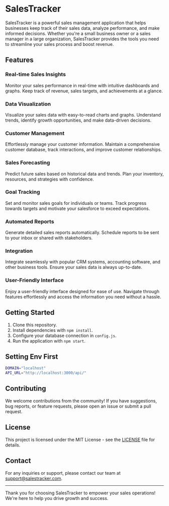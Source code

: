# SalesTracker

SalesTracker is a powerful sales management application that helps businesses keep track of their sales data, analyze performance, and make informed decisions. Whether you're a small business owner or a sales manager in a large organization, SalesTracker provides the tools you need to streamline your sales process and boost revenue.

## Features

### Real-time Sales Insights

Monitor your sales performance in real-time with intuitive dashboards and graphs. Keep track of revenue, sales targets, and achievements at a glance.

### Data Visualization

Visualize your sales data with easy-to-read charts and graphs. Understand trends, identify growth opportunities, and make data-driven decisions.

### Customer Management

Effortlessly manage your customer information. Maintain a comprehensive customer database, track interactions, and improve customer relationships.

### Sales Forecasting

Predict future sales based on historical data and trends. Plan your inventory, resources, and strategies with confidence.

### Goal Tracking

Set and monitor sales goals for individuals or teams. Track progress towards targets and motivate your salesforce to exceed expectations.

### Automated Reports

Generate detailed sales reports automatically. Schedule reports to be sent to your inbox or shared with stakeholders.

### Integration

Integrate seamlessly with popular CRM systems, accounting software, and other business tools. Ensure your sales data is always up-to-date.

### User-Friendly Interface

Enjoy a user-friendly interface designed for ease of use. Navigate through features effortlessly and access the information you need without a hassle.

## Getting Started

1. Clone this repository.
2. Install dependencies with `npm install`.
3. Configure your database connection in `config.js`.
4. Run the application with `npm start`.

## Setting Env First

```bash
DOMAIN="localhost"
API_URL="http://localhost:3000/api/"
```

## Contributing

We welcome contributions from the community! If you have suggestions, bug reports, or feature requests, please open an issue or submit a pull request.

## License

This project is licensed under the MIT License - see the [LICENSE](LICENSE) file for details.

## Contact

For any inquiries or support, please contact our team at support@salestracker.com.

---

Thank you for choosing SalesTracker to empower your sales operations! We're here to help you drive growth and success.
